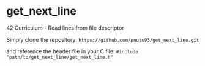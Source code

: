 # get_next_line
42 Curriculum - Read lines from file descriptor

Simply clone the repository: 
`https://github.com/pnuts93/get_next_line.git`

and reference the header file in your C file:
`#include "path/to/get_next_line/get_next_line.h"`
